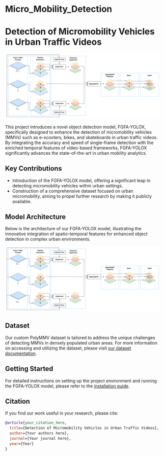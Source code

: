 # Micro_Mobility_Detection

# Detection of Micromobility Vehicles in Urban Traffic Videos

![Results Demonstration](data/media/micro_mobility_architecture.png)

This project introduces a novel object detection model, FGFA-YOLOX, specifically designed to enhance the detection of micromobility vehicles (MMVs) such as e-scooters, bikes, and skateboards in urban traffic videos. By integrating the accuracy and speed of single-frame detection with the enriched temporal features of video-based frameworks, FGFA-YOLOX significantly advances the state-of-the-art in urban mobility analytics.

## Key Contributions

- Introduction of the FGFA-YOLOX model, offering a significant leap in detecting micromobility vehicles within urban settings.
- Construction of a comprehensive dataset focused on urban micromobility, aiming to propel further research by making it publicly available.

## Model Architecture

Below is the architecture of our FGFA-YOLOX model, illustrating the innovative integration of spatio-temporal features for enhanced object detection in complex urban environments.

![FGFA-YOLOX Architecture](data/media/micro_mobility_architecture.png)

## Dataset

Our custom PolyMMV dataset is tailored to address the unique challenges of detecting MMVs in densely populated urban areas. For more information on accessing and utilizing the dataset, please visit [our dataset documentation](./data).

## Getting Started

For detailed instructions on setting up the project environment and running the FGFA-YOLOX model, please refer to the [installation guide](./installation).

## Citation

If you find our work useful in your research, please cite:

```bibtex
@article{your_citation_here,
  title={Detection of Micromobility Vehicles in Urban Traffic Videos},
  author={Your authors here},
  journal={Your journal here},
  year={Year}
}
